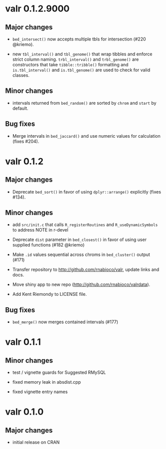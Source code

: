 # valr 0.1.2.9000

## Major changes

* `bed_intersect()` now accepts multiple tbls for intersection (#220 @kriemo).

* new `tbl_interval()` and `tbl_genome()` that wrap tibbles and enforce strict column naming. `trbl_interval()` and `trbl_genome()` are constructors that take `tibble::tribble()` formatting and `is.tbl_interval()` and `is.tbl_genome()` are used to check for valid classes.

## Minor changes

* intervals returned from `bed_random()` are sorted by `chrom` and `start` by default.
  
## Bug fixes

* Merge intervals in `bed_jaccard()` and use numeric values for calculation (fixes #204).

# valr 0.1.2

## Major changes

* Deprecate `bed_sort()` in favor of using `dplyr::arrange()` explicitly (fixes #134).

## Minor changes

* add `src/init.c` that calls `R_registerRoutines` and `R_useDynamicSymbols` to address NOTE in r-devel

* Deprecate `dist` parameter in `bed_closest()` in favor of using user supplied functions (#182 @kriemo)

* Make `.id` values sequential across chroms in `bed_cluster()` output (#171)

* Transfer repository to http://github.com/rnabioco/valr, update links and docs.

* Move shiny app to new repo (http://github.com/rnabioco/valrdata).

* Add Kent Riemondy to LICENSE file.

## Bug fixes

* `bed_merge()` now merges contained intervals (#177)

# valr 0.1.1

## Minor changes

- test / vignette guards for Suggested RMySQL

- fixed memory leak in absdist.cpp

- fixed vignette entry names

# valr 0.1.0

## Major changes

- initial release on CRAN
